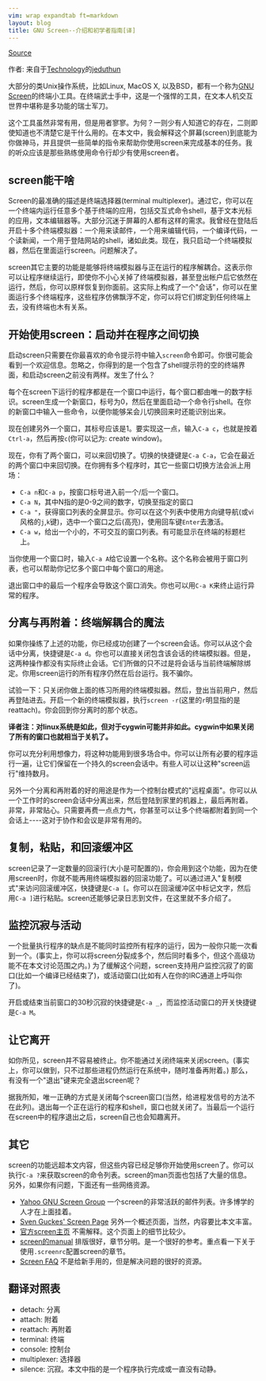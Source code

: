 ```yaml
---
vim: wrap expandtab ft=markdown
layout: blog
title: GNU Screen--介绍和初学者指南[译]
---
```


[Source](http://www.kuro5hin.org/story/2004/3/9/16838/14935)

作者: 来自于[Technology](http://www.kuro5hin.org/section/tech)的[jeduthun](http://www.kuro5hin.org/user/jeduthun)

大部分的类Unix操作系统，比如Linux, MacOS X, 以及BSD，都有一个称为[GNU Screen](http://www.gnu.org/software/screen/screen.html)的终端小工具。在终端武士手中，这是一个强悍的工具，在文本人机交互世界中堪称是多功能的瑞士军刀。

这个工具虽然非常有用，但是用者寥寥。为何？一则少有人知道它的存在，二则即使知道也不清楚它是干什么用的。在本文中，我会解释这个屏幕(screen)到底能为你做神马，并且提供一些简单的指令来帮助你使用screen来完成基本的任务。我的听众应该是那些熟练使用命令行却少有使用screen者。

## screen能干啥

Screen的最准确的描述是终端选择器(terminal multiplexer)。通过它，你可以在一个终端内运行任意多个基于终端的应用，包括交互式命令shell，基于文本光标的应用，文本编辑器等。大部分沉迷于屏幕的人都有这样的需求。我曾经在登陆后开启十多个终端模拟器：一个用来读邮件，一个用来编辑代码，一个编译代码，一个读新闻，一个用于登陆网站的shell，诸如此类。现在，我只启动一个终端模拟器，然后在里面运行screen。问题解决了。

screen其它主要的功能是能够将终端模拟器与正在运行的程序解耦合。这表示你可以让程序继续运行，即使你不小心关掉了终端模拟器，甚至登出帐户后它依然在运行，然后，你可以原样恢复到你面前。这实际上构成了一个"会话"，你可以在里面运行多个终端程序，这些程序仿佛飘浮不定，你可以将它们绑定到任何终端上去，没有终端也木有关系。


## 开始使用screen：启动并在程序之间切换

启动screen只需要在你最喜欢的命令提示符中输入`screen`命令即可。你很可能会看到一个欢迎信息。忽略之，你得到的是一个包含了shell提示符的空的终端界面，和启动screen之前没有两样。发生了什么？

每个在screen下运行的程序都是在一个窗口中运行，每个窗口都由唯一的数字标识。screen生成一个新窗口，标号为0，然后在里面启动一个命令行shell。在你的新窗口中输入一些命令，以便你能够呆会儿切换回来时还能识别出来。

现在创建另外一个窗口，其标号应该是1。要实现这一点，输入`C-a c`，也就是按着`Ctrl-a`，然后再按`c`(你可以记为: *c*reate window)。

现在，你有了两个窗口，可以来回切换了。切换的快捷键是`C-a C-a`，它会在最近的两个窗口中来回切换。在你拥有多个程序时，其它一些窗口切换方法会派上用场：

  * `C-a n`和`C-a p`，按窗口标号进入前一个/后一个窗口。
  * `C-a N`，其中N指的是0-9之间的数字，切换至指定的窗口
  * `C-a "`，获得窗口列表的全屏显示。你可以在这个列表中使用方向键导航(或vi风格的`j`,`k`键)，选中一个窗口之后(高亮)，使用回车键`Enter`去激活。
  * `C-a w`，给出一个小的，不可交互的窗口列表。有可能显示在终端的标题栏上。

当你使用一个窗口时，输入`C-a A`给它设置一个名称。这个名称会被用于窗口列表，也可以帮助你记忆多个窗口中每个窗口的用途。

退出窗口中的最后一个程序会导致这个窗口消失。你也可以用`C-a K`来终止运行异常的程序。


## 分离与再附着：终端解耦合的魔法

如果你操练了上述的功能，你已经成功创建了一个screen会话。你可以从这个会话中分离，快捷键是`C-a d`。你也可以直接关闭包含该会话的终端模拟器。但是，这两种操作都没有实际终止会话。它们所做的只不过是将会话与当前终端解除绑定。你用screen运行的所有程序仍然在后台运行。我不骗你。


试验一下：只关闭你做上面的练习所用的终端模拟器。然后，登出当前用户，然后再登陆进去。开启一个新的终端模拟器，执行`screen -r`(这里的`r`明显指的是reattach)。你会回到你分离时的那个状态。

**译者注：对linux系统是如此，但对于cygwin可能并非如此。cygwin中如果关闭了所有的窗口也就相当于关机了。**

你可以充分利用想像力，将这种功能用到很多场合中。你可以让所有必要的程序运行一遍，让它们保留在一个持久的screen会话中。有些人可以让这种"screen运行"维持数月。

另外一个分离和再附着的好的用途是作为一个控制台模式的"远程桌面"。你可以从一个工作时的screen会话中分离出来，然后登陆到家里的机器上，最后再附着。非常，非常贴心。只需要再费一点点力气，你甚至可以让多个终端都附着到同一个会话上----这对于协作和会议是非常有用的。

## 复制，粘贴，和回滚缓冲区

screen记录了一定数量的回滚行(大小是可配置的)，你会用到这个功能，因为在使用screen时，你就不能再用终端模拟器的回滚功能了。可以通过进入"复制模式"来访问回滚缓冲区，快捷键是`C-a [`。你可以在回滚缓冲区中标记文字，然后用`C-a ]`进行粘贴。screen还能够记录日志到文件，在这里就不多介绍了。

## 监控沉寂与活动

一个批量执行程序的缺点是不能同时监控所有程序的运行，因为一般你只能一次看到一个。(事实上，你可以将screen分裂成多个，然后同时看多个，但这个高级功能不在本文讨论范围之内。) 为了缓解这个问题，screen支持用户监控沉寂了的窗口(比如一个编译已经结束了)，或活动窗口(比如有人在你的IRC通道上呼叫你了)。

开启或结束当前窗口的30秒沉寂的快捷键是`C-a _`，而监控活动窗口的开关快捷键是`C-a M`。

## 让它离开

如你所见，screen并不容易被终止。你不能通过关闭终端来关闭screen。(事实上，你可以做到，只不过那些进程仍然运行在系统中，随时准备再附着。) 那么，有没有一个"退出"键来完全退出screen呢？

据我所知，唯一正确的方式是关闭每个screen窗口(当然，给进程发信号的方法不在此列)。退出每一个正在运行的程序和shell，窗口也就关闭了。当最后一个运行在screen中的程序退出之后，screen自己也会知趣离开。


## 其它

screen的功能远超本文内容，但这些内容已经足够你开始使用screen了。你可以执行`C-a ?`来获取screen的命令列表。screen的man页面也包括了大量的信息。另外，如果你有问题，下面还有一些网络资源。

  * [Yahoo GNU Screen Group](http://groups.yahoo.com/group/gnu-screen/) 一个screen的非常活跃的邮件列表。许多博学的人才在上面挂着。
  * [Sven Guckes' Screen Page](http://www.guckes.net/screen/) 另外一个概述页面，当然，内容要比本文丰富。
  * [官方screen主页](http://www.gnu.org/software/screen/screen.html) 不需解释。这个页面上的细节比较少。
  * [screen的manual](http://www.cis.ohio-state.edu/cgi-bin/info/info/screen,Top) 排版很好，章节分明。是一个很好的参考。重点看一下关于使用`.screenrc`配置screen的章节。
  * [Screen FAQ](http://www4.informatik.uni-erlangen.de/~jnweiger/screen-faq.html) 不是给新手用的，但是解决问题的很好的资源。


## 翻译对照表

  * detach: 分离
  * attach:  附着
  * reattach:  再附着
  * terminal: 终端
  * console: 控制台
  * multiplexer: 选择器
  * silence: 沉寂。本文中指的是一个程序执行完成或一直没有动静。

